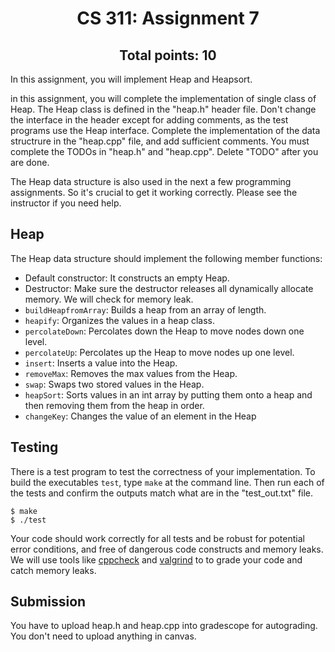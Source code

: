 <h1 align="center">CS 311: Assignment 7</h1>
<h2 align="center">Total points: 10</h2>

In this assignment, you will implement Heap and Heapsort.

in this assignment, you will complete the implementation of single class of Heap. The Heap class is defined in the "heap.h" header file.
Don't change the interface in the header except for adding comments, as the test programs use the Heap interface. Complete the implementation of the data structrure in the "heap.cpp" file, and add sufficient comments. You must complete the TODOs in "heap.h" and "heap.cpp". Delete "TODO" after you are done.

The Heap data structure is also used in the next a few programming assignments. So it's crucial to get it working correctly. Please see the instructor if you need help.

## Heap
The Heap data structure should implement the following member functions:
- Default constructor: It constructs an empty Heap.
- Destructor: Make sure the destructor releases all dynamically allocate memory. We will check for memory leak.
- `buildHeapfromArray`: Builds a heap from an array of length.
- `heapify`: Organizes the values in a heap class.
- `percolateDown`: Percolates down the Heap to move nodes down one level.
- `percolateUp`: Percolates up the Heap to move nodes up one level.
- `insert`: Inserts a value into the Heap.
- `removeMax`: Removes the max values from the Heap.
- `swap`: Swaps two stored values in the Heap.
- `heapSort`: Sorts values in an int array by putting them onto a heap and then removing them from the heap in order.
- `changeKey`: Changes the value of an element in the Heap


## Testing

There is a test program to test the correctness of your 
implementation. To build the executables `test`, type `make` at the command line.  Then run each of the tests and confirm the outputs match what are in the "test_out.txt" file. 
```
$ make
$ ./test
```

Your code should work correctly for all tests and be robust for potential error conditions, and free of dangerous code constructs and memory leaks. 
We will use tools like [cppcheck](https://cppcheck.sourceforge.io/) and [valgrind](https://valgrind.org/) to to grade your code and catch memory leaks. 

## Submission
You have to upload heap.h and heap.cpp into gradescope for autograding. You don't need to upload anything in canvas. 
